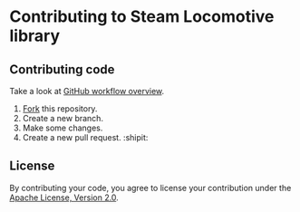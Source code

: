 # Contributing to Steam Locomotive library

## Contributing code

Take a look at [GitHub workflow overview](http://guides.github.com/overviews/flow/).

1. [Fork](https://github.com/tsukanov/steam-locomotive/fork) this repository.
2. Create a new branch.
3. Make some changes.
4. Create a new pull request. :shipit:

## License
By contributing your code, you agree to license your contribution under the [Apache License, Version 2.0](https://github.com/tsukanov/steam-locomotive/blob/master/LICENSE.txt).
